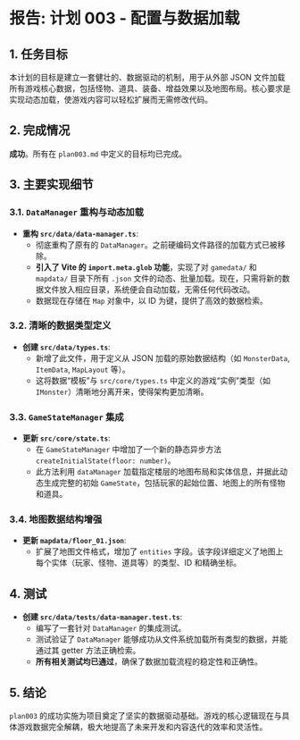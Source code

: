 # 报告: 计划 003 - 配置与数据加载

## 1. 任务目标

本计划的目标是建立一套健壮的、数据驱动的机制，用于从外部 JSON 文件加载所有游戏核心数据，包括怪物、道具、装备、增益效果以及地图布局。核心要求是实现动态加载，使游戏内容可以轻松扩展而无需修改代码。

## 2. 完成情况

**成功**。所有在 `plan003.md` 中定义的目标均已完成。

## 3. 主要实现细节

### 3.1. `DataManager` 重构与动态加载

- **重构 `src/data/data-manager.ts`**:
  - 彻底重构了原有的 `DataManager`。之前硬编码文件路径的加载方式已被移除。
  - **引入了 Vite 的 `import.meta.glob` 功能**，实现了对 `gamedata/` 和 `mapdata/` 目录下所有 `.json` 文件的动态、批量加载。现在，只需将新的数据文件放入相应目录，系统便会自动加载，无需任何代码改动。
  - 数据现在存储在 `Map` 对象中，以 ID 为键，提供了高效的数据检索。

### 3.2. 清晰的数据类型定义

- **创建 `src/data/types.ts`**:
  - 新增了此文件，用于定义从 JSON 加载的原始数据结构（如 `MonsterData`, `ItemData`, `MapLayout` 等）。
  - 这将数据“模板”与 `src/core/types.ts` 中定义的游戏“实例”类型（如 `IMonster`）清晰地分离开来，使得架构更加清晰。

### 3.3. `GameStateManager` 集成

- **更新 `src/core/state.ts`**:
  - 在 `GameStateManager` 中增加了一个新的静态异步方法 `createInitialState(floor: number)`。
  - 此方法利用 `dataManager` 加载指定楼层的地图布局和实体信息，并据此动态生成完整的初始 `GameState`，包括玩家的起始位置、地图上的所有怪物和道具。

### 3.4. 地图数据结构增强

- **更新 `mapdata/floor_01.json`**:
  - 扩展了地图文件格式，增加了 `entities` 字段。该字段详细定义了地图上每个实体（玩家、怪物、道具等）的类型、ID 和精确坐标。

## 4. 测试

- **创建 `src/data/tests/data-manager.test.ts`**:
  - 编写了一套针对 `DataManager` 的集成测试。
  - 测试验证了 `DataManager` 能够成功从文件系统加载所有类型的数据，并能通过其 getter 方法正确检索。
  - **所有相关测试均已通过**，确保了数据加载流程的稳定性和正确性。

## 5. 结论

`plan003` 的成功实施为项目奠定了坚实的数据驱动基础。游戏的核心逻辑现在与具体游戏数据完全解耦，极大地提高了未来开发和内容迭代的效率和灵活性。
